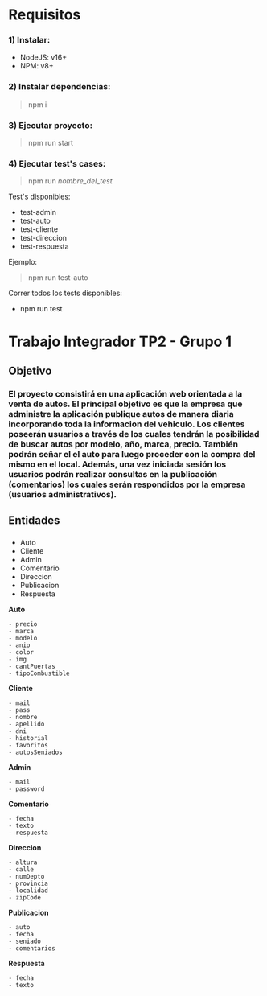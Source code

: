 # Requisitos

### 1) Instalar:
- NodeJS: v16+
- NPM: v8+

### 2) Instalar dependencias:

> npm i

### 3) Ejecutar proyecto:

> npm run start

### 4) Ejecutar test's cases:

> npm run _nombre_del_test_

Test's disponibles:

- test-admin
- test-auto
- test-cliente
- test-direccion
- test-respuesta

Ejemplo:
> npm run test-auto

Correr todos los tests disponibles:
- npm run test

# Trabajo Integrador TP2 - Grupo 1

## Objetivo

### El proyecto consistirá en una aplicación web orientada a la venta de autos. El principal objetivo es que la empresa que administre la aplicación publique autos de manera diaria incorporando toda la informacion del vehiculo. Los clientes poseerán usuarios a través de los cuales tendrán la posibilidad de buscar autos por modelo, año, marca, precio. También podrán señar el el auto para luego proceder con la compra del mismo en el local. Además, una vez iniciada sesión los usuarios podrán realizar consultas en la publicación (comentarios) los cuales serán respondidos por la empresa (usuarios administrativos).

## Entidades

###
- Auto
- Cliente
- Admin
- Comentario
- Direccion
- Publicacion
- Respuesta

**Auto**
```
- precio
- marca
- modelo
- anio
- color
- img
- cantPuertas
- tipoCombustible
```

**Cliente**
```
- mail
- pass
- nombre
- apellido
- dni
- historial
- favoritos
- autosSeniados
```

**Admin**
```
- mail
- password
```

**Comentario**
```
- fecha
- texto
- respuesta
```

**Direccion**
```
- altura
- calle
- numDepto
- provincia
- localidad
- zipCode
```

**Publicacion**
```
- auto
- fecha
- seniado
- comentarios
```

**Respuesta**
```
- fecha
- texto
```
